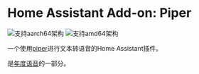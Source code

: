 # Home Assistant Add-on: Piper

![支持aarch64架构][aarch64-shield] ![支持amd64架构][amd64-shield]

一个使用[piper](https://github.com/rhasspy/piper/)进行文本转语音的Home Assistant插件。

是[年度语音](https://www.home-assistant.io/blog/2022/12/20/year-of-voice/)的一部分。

[aarch64-shield]: https://img.shields.io/badge/aarch64-yes-green.svg
[amd64-shield]: https://img.shields.io/badge/amd64-yes-green.svg
[armhf-shield]: https://img.shields.io/badge/armhf-no-red.svg
[armv7-shield]: https://img.shields.io/badge/armv7-no-red.svg
[i386-shield]: https://img.shields.io/badge/i386-no-red.svg